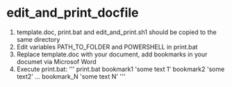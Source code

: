 # edit_and_print_docfile

1) template.doc, print.bat and edit_and_print.sh1 should be copied to the same directory
2) Edit variables PATH_TO_FOLDER and POWERSHELL in print.bat
3) Replace template.doc with your document, add bookmarks in your documet via Microsof Word
4) Execute print.bat:
'''
print.bat bookmark1 'some text 1' bookmark2 'some text2' ... bookmark_N 'some text N'
'''
